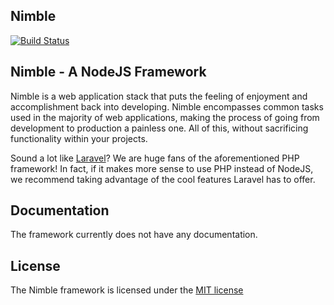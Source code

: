 ## Nimble
[![Build Status](https://travis-ci.org/develme/Nimble.svg?branch=master)](https://travis-ci.org/develme/Nimble)

## Nimble - A NodeJS Framework

Nimble is a web application stack that puts the feeling of enjoyment and accomplishment back into developing. Nimble encompasses common tasks used in the majority of web applications, making the process of going from development to production a painless one. All of this, without sacrificing functionality within your projects.

Sound a lot like [Laravel](http://www.laravel.com)? We are huge fans of the aforementioned PHP framework! In fact, if it makes more sense to use PHP instead of NodeJS, we recommend taking advantage of the cool features Laravel has to offer.

## Documentation

The framework currently does not have any documentation.

## License

The Nimble framework is licensed under the [MIT license](http://opensource.org/licenses/MIT)